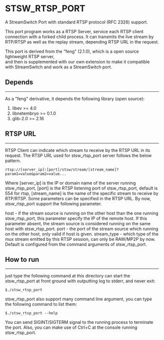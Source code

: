 STSW_RTSP_PORT
======================

A StreamSwitch Port with standard RTSP protocol (RFC 2326) support. 

This port program works as a RTSP Server, service each RTSP client connection 
with a forked child process. It can transmits the live stream by RTP/RTSP as 
well as the replay stream, depending RTSP URL in the request. 

This port is derived from the "feng" (2.1.0), which is a open source 
lightweight RTSP server,  
and then is supplemented with our own extension to make it compatible with 
StreamSwitch and work as a StreamSwitch port.

## Depends
-----------------------

As a "feng" derivative, it depends the following library (open source): 

1. libev >= 4.0
2. libnetembryo >= 0.1.0
3. glib-2.0 >= 2.16


## RTSP URL
-----------------------

RTSP Client can indicate which stream to receive by the RTSP URL in its request. 
The RTSP URL used for stsw_rtsp_port server follows the below pattern.

    rtsp://[server_ip]:[port]/stsw/stream/[stream_name]?param1=value&param2=value...
      
Where [server_ip] is the IP or domain name of the server running stsw_rtsp_port, 
[port] is the RTSP listening port of stsw_rtsp_port, default is 554 for rtsp, 
[stream_name] is the name of the specific stream to receive by RTP/RTSP. 
Some parameters can be specified in the RTSP URL. By now, stsw_rtsp_port support the 
following parameter.

host - if the stream source is running on the other host than the one running 
       stsw_rtsp_port, this parameter specify the IP of the remote host. 
       If this parameter absent, the stream source is considered running on
       the same host with stsw_rtsp_port. 
port - the port of the stream source which running on the other host, only valid if 
       host is given.
stream_type - which type of the mux stream emitted by this RTSP session, can 
              only be RAW/MP2P by now. Default is configured from the command 
              arguments of stsw_rtsp_port.   
              

## How to run
--------------------------

just type the following command at this directory can start the stsw_rtsp_port at 
front ground with outputting log to stderr, and never exit: 

    $./stsw_rtsp_port

stsw_rtsp_port also support many command line argument, you can type the following 
command to list them: 

    $./stsw_rtsp_port --help

You can send SIGINT/SIGTERM signal to the running process to terminate the port. 
Also, you can make use of Ctrl+C at the console running stsw_rtsp_port. 

   

              